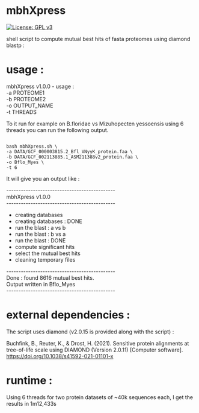 # mbhXpress

[![License: GPL v3](https://img.shields.io/badge/License-GPLv3-blue.svg)](https://www.gnu.org/licenses/gpl-3.0)

shell script to compute mutual best hits of fasta proteomes using diamond blastp :


# usage : 

mbhXpress v1.0.0 - usage :   
-a PROTEOME1   
-b PROTEOME2   
-o OUTPUT_NAME   
-t THREADS   

To it run for example on B.floridae vs Mizuhopecten yessoensis using 6 threads you can run the following output.

```{bash}

bash mbhXpress.sh \
-a DATA/GCF_000003815.2_Bfl_VNyyK_protein.faa \
-b DATA/GCF_002113885.1_ASM211388v2_protein.faa \
-o Bflo_Myes \
-t 6

```
It will give you an output like :   

\---------------------------------------------   
mbhXpress v1.0.0   
\---------------------------------------------   

- creating databases   
 - creating databases : DONE   
 - run the blast : a vs b   
 - run the blast : b vs a   
 - run the blast : DONE   
 - compute significant hits   
 - select the mutual best hits   
 - cleaning temporary files   

\---------------------------------------------   
Done : found 8616 mutual best hits.   
Output written in Bflo_Myes  
\---------------------------------------------   

# external dependencies :

The script uses diamond (v2.0.15 is provided along with the script) :   

Buchfink, B., Reuter, K., & Drost, H. (2021). Sensitive protein alignments at tree-of-life scale using DIAMOND (Version 2.0.11) [Computer software]. https://doi.org/10.1038/s41592-021-01101-x


# runtime :

Using 6 threads for two protein datasets of ~40k sequences each, I get the results in 1m12,433s

